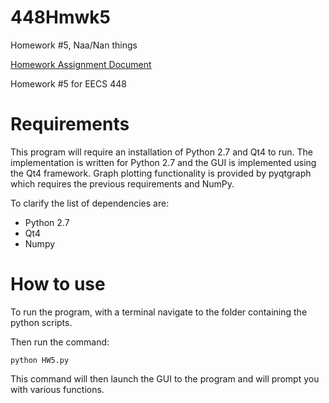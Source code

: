 # 448Hmwk5
Homework #5, Naa/Nan things

[Homework Assignment Document](http://i.groupme.com/720x960.png.d783d80ae83e49ed9eb518cf2ba9d58e.large)

Homework #5 for EECS 448


# Requirements
This program will require an installation of Python 2.7 and Qt4 to run.
The implementation is written for Python 2.7 and the GUI is implemented
using the Qt4 framework. Graph plotting functionality is provided by
pyqtgraph which requires the previous requirements and NumPy.

To clarify the list of dependencies are:
* Python 2.7
* Qt4
* Numpy

# How to use
To run the program, with a terminal navigate to the folder containing the python scripts.

Then run the command:

`python HW5.py`

This command will then launch the GUI to the program and will prompt you with various functions.
